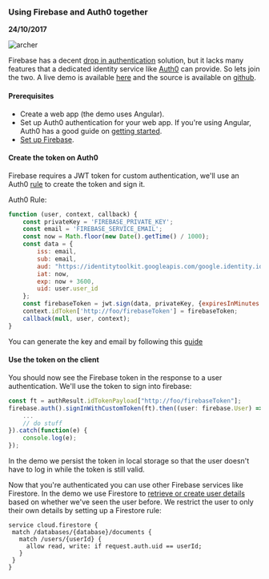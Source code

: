### Using Firebase and Auth0 together

__24/10/2017__

![archer](assets/archer.jpg)

Firebase has a decent [drop in authentication](https://firebase.google.com/docs/auth/)
solution, but it lacks many features that a dedicated identity service like
[Auth0](https://auth0.com/) can provide. So lets join the two. A live demo is
available [here](https://custom-auth-d9c94.firebaseapp.com/) and the source is
available on [github](https://github.com/shusson/firebase-custom-auth).

#### Prerequisites

- Create a web app (the demo uses Angular).
- Set up Auth0 authentication for your web app. If you're using Angular, Auth0 has a good guide on [getting started](https://auth0.com/docs/quickstart/spa/angular2/01-login).
- [Set up Firebase](https://firebase.google.com/docs/web/setup).

#### Create the token on Auth0

Firebase requires a JWT token for custom authentication, we'll use an Auth0
[rule](https://auth0.com/docs/rules/current) to create the token and sign it.

Auth0 Rule:

```javascript
function (user, context, callback) {
    const privateKey = 'FIREBASE_PRIVATE_KEY';
    const email = 'FIREBASE_SERVICE_EMAIL';
    const now = Math.floor(new Date().getTime() / 1000);
    const data = {
        iss: email,
        sub: email,
        aud: "https://identitytoolkit.googleapis.com/google.identity.identitytoolkit.v1.IdentityToolkit",
        iat: now,
        exp: now + 3600,
        uid: user.user_id
    };
    const firebaseToken = jwt.sign(data, privateKey, {expiresInMinutes: 60, algorithm: 'RS256'});
    context.idToken['http://foo/firebaseToken'] = firebaseToken;
    callback(null, user, context);
}
```

You can generate the key and email by following this [guide](https://firebase.google.com/docs/admin/setup?authuser=0)

#### Use the token on the client

You should now see the Firebase token in the response to a user authentication.
We'll use the token to sign into firebase:

```javascript
const ft = authResult.idTokenPayload["http://foo/firebaseToken"];
firebase.auth().signInWithCustomToken(ft).then((user: firebase.User) => {
    ...
    // do stuff
}).catch(function(e) {
    console.log(e);
});
```

In the demo we persist the token in local storage so that the user doesn't have
to log in while the token is still valid.

Now that you're authenticated you can use other Firebase services like Firestore.
In the demo we use Firestore to [retrieve or create user details](https://github.com/shusson/firebase-custom-auth/blob/master/src/app/app.component.ts#L22)
based on whether we've seen the user before. We restrict the user to only
their own details by setting up a Firestore rule:

 ```text
service cloud.firestore {
  match /databases/{database}/documents {
    match /users/{userId} {
      allow read, write: if request.auth.uid == userId;
    }
  }
}
 ```
